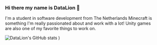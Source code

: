 ### Hi there my name is DataLion 👋

I'm a student in software development from The Netherlands
Minecraft is something I'm really passionated about and work with a lot!
Unity games are also one of my favorite things to work on.


![DataLion's GitHub stats](https://github-readme-stats.vercel.app/api?username=TheDataLion&count_private=true&show_icons=true)
)

